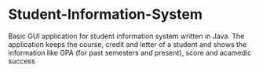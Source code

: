 # Student-Information-System
Basic GUI application for student information system written in Java. The application keeps the course, credit and letter of a student and shows the information like GPA (for past semesters and present), score and acamedic success
